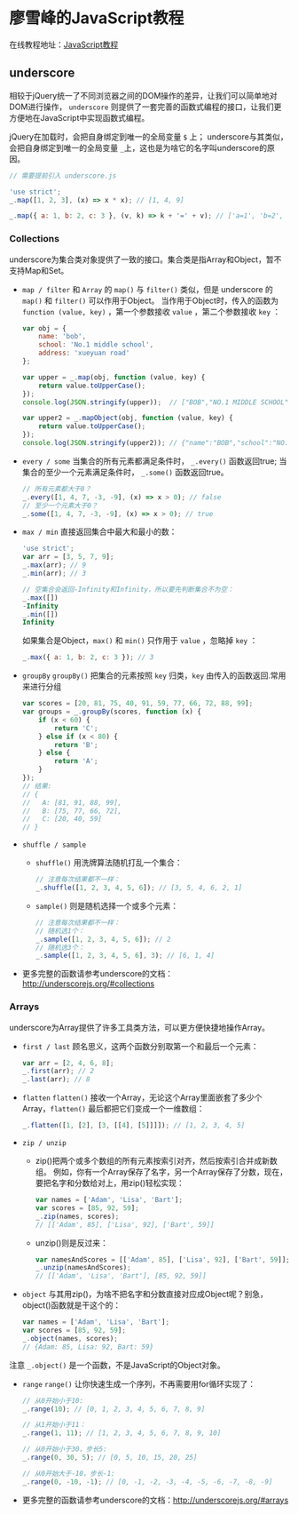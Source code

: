 # 廖雪峰的JavaScript教程

在线教程地址：[JavaScript教程](https://www.liaoxuefeng.com/wiki/001434446689867b27157e896e74d51a89c25cc8b43bdb3000)

## underscore
相较于jQuery统一了不同浏览器之间的DOM操作的差异，让我们可以简单地对DOM进行操作，
`underscore` 则提供了一套完善的函数式编程的接口，让我们更方便地在JavaScript中实现函数式编程。

jQuery在加载时，会把自身绑定到唯一的全局变量 `$` 上；
underscore与其类似，会把自身绑定到唯一的全局变量 `_`上，这也是为啥它的名字叫underscore的原因。

```javascript
// 需要提前引入 underscore.js

'use strict';
_.map([1, 2, 3], (x) => x * x); // [1, 4, 9]

_.map({ a: 1, b: 2, c: 3 }, (v, k) => k + '=' + v); // ['a=1', 'b=2', 'c=3']
```

### Collections
underscore为集合类对象提供了一致的接口。集合类是指Array和Object，暂不支持Map和Set。

* `map / filter`
  和 `Array` 的 `map()` 与 `filter()` 类似，但是 underscore 的 `map()` 和 `filter()` 可以作用于Object。
  当作用于Object时，传入的函数为 `function (value, key)` ，第一个参数接收 `value` ，第二个参数接收 `key` ：
      
    ```javascript
    var obj = {
        name: 'bob',
        school: 'No.1 middle school',
        address: 'xueyuan road'
    };
    
    var upper = _.map(obj, function (value, key) {
        return value.toUpperCase();
    });
    console.log(JSON.stringify(upper));  // ["BOB","NO.1 MIDDLE SCHOOL","XUEYUAN ROAD"]
    
    var upper2 = _.mapObject(obj, function (value, key) {
        return value.toUpperCase();
    });
    console.log(JSON.stringify(upper2)); // {"name":"BOB","school":"NO.1 MIDDLE SCHOOL","address":"XUEYUAN ROAD"}
    ```

* `every / some`
当集合的所有元素都满足条件时， `_.every()` 函数返回true;
当集合的至少一个元素满足条件时， `_.some()` 函数返回true。

    ```javascript
    // 所有元素都大于0？
    _.every([1, 4, 7, -3, -9], (x) => x > 0); // false
    // 至少一个元素大于0？
    _.some([1, 4, 7, -3, -9], (x) => x > 0); // true
    ```
    
* `max / min`
  直接返回集合中最大和最小的数：

    ```javascript
    'use strict';
    var arr = [3, 5, 7, 9];
    _.max(arr); // 9
    _.min(arr); // 3
    
    // 空集合会返回-Infinity和Infinity，所以要先判断集合不为空：
    _.max([])
    -Infinity
    _.min([])
    Infinity
    ```
   如果集合是Object，`max()` 和 `min()` 只作用于 `value` ，忽略掉 `key` ：

    ```javascript
    _.max({ a: 1, b: 2, c: 3 }); // 3
    ```

* `groupBy`
  `groupBy()` 把集合的元素按照 `key` 归类，`key` 由传入的函数返回.常用来进行分组
  
  ```javascript
  var scores = [20, 81, 75, 40, 91, 59, 77, 66, 72, 88, 99];
  var groups = _.groupBy(scores, function (x) {
      if (x < 60) {
          return 'C';
      } else if (x < 80) {
          return 'B';
      } else {
          return 'A';
      }
  });
  // 结果:
  // {
  //   A: [81, 91, 88, 99],
  //   B: [75, 77, 66, 72],
  //   C: [20, 40, 59]
  // }
  ```


* `shuffle / sample`
   * `shuffle()` 用洗牌算法随机打乱一个集合：

      ```javascript
      // 注意每次结果都不一样：
      _.shuffle([1, 2, 3, 4, 5, 6]); // [3, 5, 4, 6, 2, 1]
      ```

   * `sample()` 则是随机选择一个或多个元素：

      ```javascript
      // 注意每次结果都不一样：
      // 随机选1个：
      _.sample([1, 2, 3, 4, 5, 6]); // 2
      // 随机选3个：
      _.sample([1, 2, 3, 4, 5, 6], 3); // [6, 1, 4]
      ```

* 更多完整的函数请参考underscore的文档：http://underscorejs.org/#collections


### Arrays
underscore为Array提供了许多工具类方法，可以更方便快捷地操作Array。

* `first / last`
   顾名思义，这两个函数分别取第一个和最后一个元素：

    ```javascript
    var arr = [2, 4, 6, 8];
    _.first(arr); // 2
    _.last(arr); // 8
    ```

* `flatten`
  `flatten()` 接收一个Array，无论这个Array里面嵌套了多少个Array，`flatten()` 最后都把它们变成一个一维数组：

    ```javascript
    _.flatten([1, [2], [3, [[4], [5]]]]); // [1, 2, 3, 4, 5]
    ```

* `zip / unzip`
   * zip()把两个或多个数组的所有元素按索引对齐，然后按索引合并成新数组。
     例如，你有一个Array保存了名字，另一个Array保存了分数，现在，要把名字和分数给对上，用zip()轻松实现：

      ```javascript
      var names = ['Adam', 'Lisa', 'Bart'];
      var scores = [85, 92, 59];
      _.zip(names, scores);
      // [['Adam', 85], ['Lisa', 92], ['Bart', 59]]
      ```
      
   * unzip()则是反过来：

      ```javascript
      var namesAndScores = [['Adam', 85], ['Lisa', 92], ['Bart', 59]];
      _.unzip(namesAndScores);
      // [['Adam', 'Lisa', 'Bart'], [85, 92, 59]]
      ```



* `object`
   与其用zip()，为啥不把名字和分数直接对应成Object呢？别急，object()函数就是干这个的：

    ```javascript
    var names = ['Adam', 'Lisa', 'Bart'];
    var scores = [85, 92, 59];
    _.object(names, scores);
    // {Adam: 85, Lisa: 92, Bart: 59}
    ```

注意 `_.object()` 是一个函数，不是JavaScript的Object对象。


* `range`
  `range()` 让你快速生成一个序列，不再需要用for循环实现了：

    ```javascript
    // 从0开始小于10:
    _.range(10); // [0, 1, 2, 3, 4, 5, 6, 7, 8, 9]
    
    // 从1开始小于11：
    _.range(1, 11); // [1, 2, 3, 4, 5, 6, 7, 8, 9, 10]
    
    // 从0开始小于30，步长5:
    _.range(0, 30, 5); // [0, 5, 10, 15, 20, 25]
    
    // 从0开始大于-10，步长-1:
    _.range(0, -10, -1); // [0, -1, -2, -3, -4, -5, -6, -7, -8, -9]
    ```
    
* 更多完整的函数请参考underscore的文档：http://underscorejs.org/#arrays